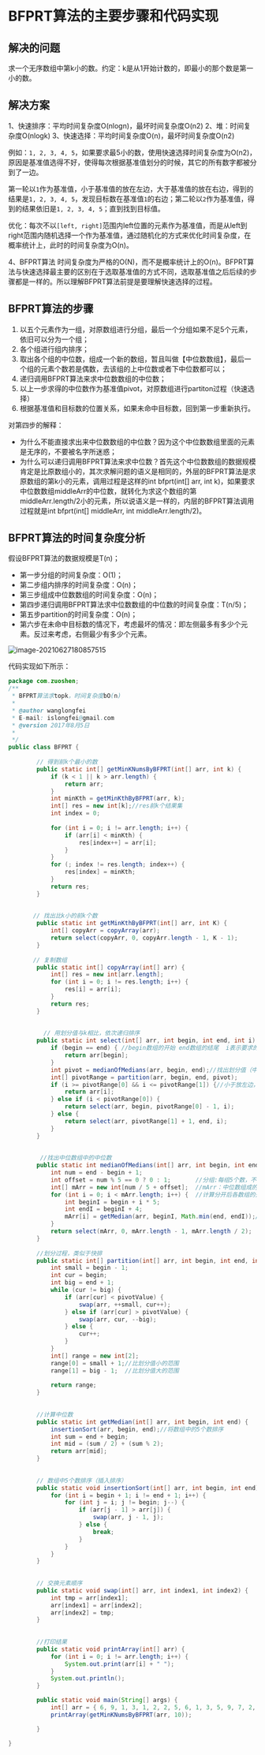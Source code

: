 # BFPRT算法的主要步骤和代码实现

## 解决的问题

求一个无序数组中第k小的数。约定：k是从1开始计数的，即最小的那个数是第一小的数。

## 解决方案

1、快速排序：平均时间复杂度O(nlogn)，最坏时间复杂度O(n2)
2、堆：时间复杂度O(nlogk)
3、快速选择：平均时间复杂度O(n)，最坏时间复杂度O(n2)

例如：`1, 2, 3, 4, 5`，如果要求最5小的数，使用快速选择时间复杂度为O(n2)，原因是基准值选得不好，使得每次根据基准值划分的时候，其它的所有数字都被分到了一边。

第一轮以`1`作为基准值，小于基准值的放在左边，大于基准值的放在右边，得到的结果是`1, 2, 3, 4, 5`，发现目标数在基准值`1`的右边；第二轮以`2`作为基准值，得到的结果依旧是`1, 2, 3, 4, 5`；直到找到目标值。

优化：每次不以`[left, right]`范围内left位置的元素作为基准值，而是从left到right范围内随机选择一个作为基准值，通过随机化的方式来优化时间复杂度，在概率统计上，此时的时间复杂度为O(n)。

4、BFPRT算法
时间复杂度为严格的O(N)，而不是概率统计上的O(n)。BFPRT算法与快速选择最主要的区别在于选取基准值的方式不同，选取基准值之后后续的步骤都是一样的。所以理解BFPRT算法前提是要理解快速选择的过程。

## BFPRT算法的步骤

1. 以五个元素作为一组，对原数组进行分组，最后一个分组如果不足5个元素，依旧可以分为一个组；
2. 各个组进行组内排序；
3. 取出各个组的中位数，组成一个新的数组，暂且叫做【中位数数组】，最后一个组的元素个数若是偶数，去该组的上中位数或者下中位数都可以；
4. 递归调用BFPRT算法来求中位数数组的中位数；
5. 以上一步求得的中位数作为基准值pivot，对原数组进行partiton过程（快速选择）
6. 根据基准值和目标数的位置关系，如果未命中目标数，回到第一步重新执行。

对第四步的解释：

- 为什么不能直接求出来中位数数组的中位数？因为这个中位数数组里面的元素是无序的，不要被名字所迷惑；
- 为什么可以递归调用BFPRT算法来求中位数？首先这个中位数数组的数据规模肯定是比原数组小的，其次求解问题的语义是相同的，外层的BFPRT算法是求原数组的第k小的元素，调用过程是这样的int bfprt(int[] arr, int k)，如果要求中位数数组middleArr的中位数，就转化为求这个数组的第middleArr.length/2小的元素，所以说语义是一样的，内层的BFPRT算法调用过程就是int bfprt(int[] middleArr, int middleArr.length/2)。

## BFPRT算法的时间复杂度分析

假设BFPRT算法的数据规模是T(n)；

* 第一步分组的时间复杂度：O(1)；
* 第二步组内排序的时间复杂度：O(n)；
* 第三步组成中位数数组的时间复杂度：O(n)；
* 第四步递归调用BFPRT算法求中位数数组的中位数的时间复杂度：T(n/5)；
* 第五步partition的时间复杂度：O(n)；
* 第六步在未命中目标数的情况下，考虑最坏的情况：即左侧最多有多少个元素。反过来考虑，右侧最少有多少个元素。

![image-20210627180857515](http://gitlab.wsh-study.com/xp-study/LeeteCode/blob/master/TopK问题/images/BFPRT算法/1.jpg)

代码实现如下所示：

```java
package com.zuoshen;
/** 
 * BFPRT算法求topk，时间复杂度bO(n)
 *
 * @author wanglongfei    
 * E-mail: islongfei@gmail.com
 * @version 2017年8月5日
 * 
 */
public class BFPRT {
	
	    // 得到前k个最小的数
		public static int[] getMinKNumsByBFPRT(int[] arr, int k) {
			if (k < 1 || k > arr.length) {
				return arr;
			}
			int minKth = getMinKthByBFPRT(arr, k);
			int[] res = new int[k];//res前k个结果集
			int index = 0;
			
			for (int i = 0; i != arr.length; i++) {
				if (arr[i] < minKth) {
					res[index++] = arr[i];
				}
			}
			for (; index != res.length; index++) {
				res[index] = minKth;
			}
			return res;
		}
		
		
	   // 找出比k小的前k个数
		public static int getMinKthByBFPRT(int[] arr, int K) {
			int[] copyArr = copyArray(arr);
			return select(copyArr, 0, copyArr.length - 1, K - 1);
		}
		
       // 复制数组
		public static int[] copyArray(int[] arr) {
			int[] res = new int[arr.length];
			for (int i = 0; i != res.length; i++) {
				res[i] = arr[i];
			}
			return res;
		}
		
		
	      // 用划分值与k相比，依次递归排序
		public static int select(int[] arr, int begin, int end, int i) {
			if (begin == end) { //begin数组的开始 end数组的结尾  i表示要求的第k个数
				return arr[begin];
			}
			int pivot = medianOfMedians(arr, begin, end);//找出划分值（中位数组中的中位数）
			int[] pivotRange = partition(arr, begin, end, pivot);
			if (i >= pivotRange[0] && i <= pivotRange[1]) {//小于放左边，=放中间，大于放右边
				return arr[i];
			} else if (i < pivotRange[0]) {
				return select(arr, begin, pivotRange[0] - 1, i);
			} else {
				return select(arr, pivotRange[1] + 1, end, i);
			}
		}
		
		
	     //找出中位数组中的中位数  
		public static int medianOfMedians(int[] arr, int begin, int end) {
			int num = end - begin + 1;              
			int offset = num % 5 == 0 ? 0 : 1;       //分组:每组5个数，不满5个单独占一组
			int[] mArr = new int[num / 5 + offset];  //mArr：中位数组成的数组
			for (int i = 0; i < mArr.length; i++) {  //计算分开后各数组的开始位置beginI 结束位置endI
				int beginI = begin + i * 5;
				int endI = beginI + 4;
				mArr[i] = getMedian(arr, beginI, Math.min(end, endI));//对于最后一组（不满5个数），结束位置要选择end
			}
			return select(mArr, 0, mArr.length - 1, mArr.length / 2);
		}
		
	    //划分过程，类似于快排
		public static int[] partition(int[] arr, int begin, int end, int pivotValue) {
			int small = begin - 1;
			int cur = begin;
			int big = end + 1;
			while (cur != big) {
				if (arr[cur] < pivotValue) {
					swap(arr, ++small, cur++);
				} else if (arr[cur] > pivotValue) {
					swap(arr, cur, --big);
				} else {
					cur++;
				}
			}
			int[] range = new int[2];
			range[0] = small + 1;//比划分值小的范围
			range[1] = big - 1;  //比划分值大的范围
			
			return range;
		}
		
		
	    //计算中位数
		public static int getMedian(int[] arr, int begin, int end) {
			insertionSort(arr, begin, end);//将数组中的5个数排序
			int sum = end + begin;
			int mid = (sum / 2) + (sum % 2);
			return arr[mid];
		}
		
		
	    // 数组中5个数排序（插入排序）
		public static void insertionSort(int[] arr, int begin, int end) {
			for (int i = begin + 1; i != end + 1; i++) {
				for (int j = i; j != begin; j--) {
					if (arr[j - 1] > arr[j]) {
						swap(arr, j - 1, j);
					} else {
						break;
					}
				}
			}
		}
		
		
	    // 交换元素顺序
		public static void swap(int[] arr, int index1, int index2) {
			int tmp = arr[index1];
			arr[index1] = arr[index2];
			arr[index2] = tmp;
		}
		
		
        //打印结果
		public static void printArray(int[] arr) {
			for (int i = 0; i != arr.length; i++) {
				System.out.print(arr[i] + " ");
			}
			System.out.println();
		}

		public static void main(String[] args) {
			int[] arr = { 6, 9, 1, 3, 1, 2, 2, 5, 6, 1, 3, 5, 9, 7, 2, 5, 6, 1, 9 };
			printArray(getMinKNumsByBFPRT(arr, 10));

		}

}
```

